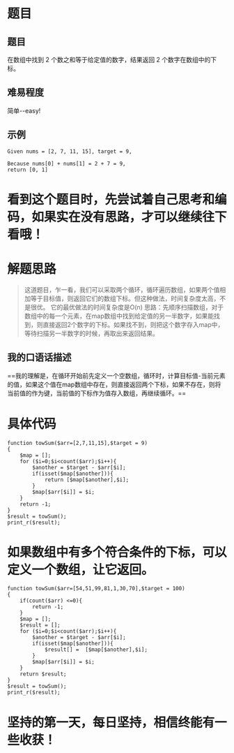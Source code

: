 # 题目

## 题目
在数组中找到 2 个数之和等于给定值的数字，结果返回 2 个数字在数组中的下标。

## 难易程度
简单--easy!

## 示例
```
Given nums = [2, 7, 11, 15], target = 9,

Because nums[0] + nums[1] = 2 + 7 = 9,
return [0, 1]
```

# 看到这个题目时，先尝试着自己思考和编码，如果实在没有思路，才可以继续往下看哦！

# 解题思路
> 这道题目，乍一看，我们可以采取两个循环，循环遍历数组，如果两个值相加等于目标值，则返回它们的数组下标。但这种做法，时间复杂度太高，不是很优。
> 它的最优做法的时间复杂度是O(n)
> 思路：先顺序扫描数组，对于数组中的每一个元素，在map数组中找到给定值的另一半数字，如果能找到，则直接返回2个数字的下标。如果找不到，则把这个数字存入map中，等待扫描另一半数字的时候，再取出来返回结果。

## 我的口语话描述
==我的理解是，在循环开始前先定义一个空数组，循环时，计算目标值-当前元素的值，如果这个值在map数组中存在，则直接返回两个下标，如果不存在，则将当前值的作为键，当前值的下标作为值存入数组，再继续循环。==

# 具体代码
```
function towSum($arr=[2,7,11,15],$target = 9)
{
    $map = [];
    for ($i=0;$i<count($arr);$i++){
        $another = $target - $arr[$i];
        if(isset($map[$another])){
            return [$map[$another],$i];
        }
        $map[$arr[$i]] = $i;
    }
    return -1;
}
$result = towSum();
print_r($result);
```

# 如果数组中有多个符合条件的下标，可以定义一个数组，让它返回。
```
function towSum($arr=[54,51,99,81,1,30,70],$target = 100)
{
	if(count($arr) <=0){
		return -1;
	}
    $map = [];
	$result = [];
    for ($i=0;$i<count($arr);$i++){
        $another = $target - $arr[$i];
        if(isset($map[$another])){
            $result[] =  [$map[$another],$i];
        }
        $map[$arr[$i]] = $i;
    }
    return $result;
}
$result = towSum();
print_r($result);
```

# 坚持的第一天，每日坚持，相信终能有一些收获！
